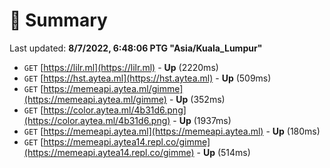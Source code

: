 # 📖 Summary
Last updated: **8/7/2022, 6:48:06 PTG "Asia/Kuala_Lumpur"**

- `GET` [https://lilr.ml](https://lilr.ml) - **Up** (2220ms)
- `GET` [https://hst.aytea.ml](https://hst.aytea.ml) - **Up** (509ms)
- `GET` [https://memeapi.aytea.ml/gimme](https://memeapi.aytea.ml/gimme) - **Up** (352ms)
- `GET` [https://color.aytea.ml/4b31d6.png](https://color.aytea.ml/4b31d6.png) - **Up** (1937ms)
- `GET` [https://memeapi.aytea.ml](https://memeapi.aytea.ml) - **Up** (180ms)
- `GET` [https://memeapi.aytea14.repl.co/gimme](https://memeapi.aytea14.repl.co/gimme) - **Up** (514ms)
